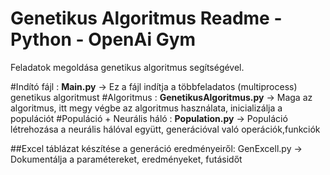 # Genetikus Algoritmus Readme - Python - OpenAi Gym

Feladatok megoldása genetikus algoritmus segítségével.

#Indító fájl :
**Main.py** -> Ez a fájl indítja a többfeladatos (multiprocess) genetikus algoritmust 
#Algoritmus :
**GenetikusAlgoritmus.py** -> Maga az algoritmus, itt megy végbe az algoritmus használata, inicializálja a populációt
#Populáció + Neurális háló :
**Population.py** -> Populáció létrehozása a neurális hálóval együtt, generációval való operációk,funkciók

##Excel táblázat készítése a generáció eredményeiről:
GenExcell.py -> Dokumentálja a paramétereket, eredményeket, futásidőt
